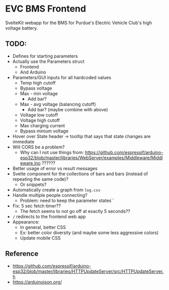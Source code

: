 # EVC BMS Frontend

SvelteKit webapp for the BMS for Purdue's Electric Vehicle Club's high voltage battery.

## TODO:

- Defines for starting parameters
- Actually use the Parameters struct
	- Frontend
	- And Arduino
- Parameters/GUI inputs for all hardcoded values
	- Temp high cutoff
	- Bypass voltage
	- Max - min voltage
		- Add bar?
	- Max - avg voltage (balancing cutoff)
		- Add bar? (maybe combine with above)
	- Voltage low cutoff
	- Voltage high cutoff
	- Max charging current
	- Bypass minium voltage
- Hover over State header -> tooltip that says that state changes are immediate
- Will CORS be a problem?
	- Why can I not use things from: https://github.com/espressif/arduino-esp32/blob/master/libraries/WebServer/examples/Middleware/Middleware.ino ??????
- Better usage of error vs result messages
- Svelte component for the collections of bars and bars (instead of repeating the same code)?
	- Or snippets?
- Automatically create a graph from `log.csv`
- Handle multiple people connecting?
	- Problem: need to keep the parameter states``
- Fix: 5 sec fetch timer??
	- The fetch seems to not go off at exactly 5 seconds??
- `/` redirects to the frontend web app
- Appearance:
	- In general, better CSS
	- Ex: better color diversity (and maybe some less aggressive colors)
	- Update mobile CSS

## Reference

- https://github.com/espressif/arduino-esp32/blob/master/libraries/HTTPUpdateServer/src/HTTPUpdateServer.h
- https://arduinojson.org/
